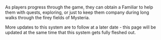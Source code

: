 As players progress through the game, they can obtain a Familiar to help them with quests, exploring, or just to keep them company during long walks through the firey fields of Mysteria.

More updates to this system are to follow at a later date - this page will be updated at the same time that this system gets fully fleshed out.
